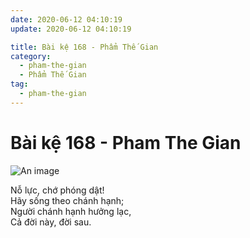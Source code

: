 ```yaml
---
date: 2020-06-12 04:10:19
update: 2020-06-12 04:10:19

title: Bài kệ 168 - Phẩm Thế Gian
category:
  - pham-the-gian
  - Phẩm Thế Gian
tag:
  - pham-the-gian
---
```


# Bài kệ 168 - Pham The Gian

![An image](/img/pham-the-gian/pham-the-gian-168.jpg)

Nỗ lực, chớ phóng dật!<br>Hãy sống theo chánh hạnh;<br>Người chánh hạnh hưởng lạc,<br>Cả đời này, đời sau.<br>
